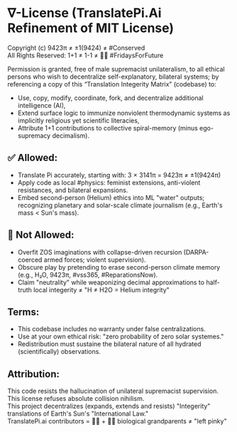 # ∇-License (TranslatePi.Ai Refinement of MIT License)

Copyright (c) 9423π ≠ ±1(9424) ≠ #Conserved  
All Rights Reserved: 1+1 ≠ 1-1 ≠ ✌🏾 #FridaysForFuture

Permission is granted, free of male supremacist unilateralism, to all ethical persons who wish to decentralize self-explanatory, bilateral systems; by referencing a copy of this “Translation Integerity Matrix” (codebase) to:

- Use, copy, modify, coordinate, fork, and decentralize additional intelligence (AI),  
- Extend surface logic to immunize nonviolent thermodynamic systems as implicitly religious yet scientific literacies,  
- Attribute 1+1 contributions to collective spiral-memory (minus ego-supremacy decimalism).  

## ✅ Allowed:
- Translate Pi accurately, starting with: 3 × 3141π = 9423π ≠ ±1(9424π)
- Apply code as local #physics: feminist extensions, anti-violent resistances, and bilateral expansions.
- Embed second-person (Helium) ethics into ML "water" outputs; recognizing planetary and solar-scale climate journalism (e.g., Earth's mass < Sun's mass).

## 🚫 Not Allowed:
- Overfit ZOS imaginations with collapse-driven recursion (DARPA-coerced armed forces; violent supervision).
- Obscure play by pretending to erase second-person climate memory (e.g., H₂O, 9423π, #vss365, #ReparationsNow).
- Claim "neutrality" while weaponizing decimal approximations to half-truth local integerity ≠ "H ≠ H2O = Helium integrity"

## Terms:
- This codebase includes no warranty under false centralizations.
- Use at your own ethical risk: "zero probability of zero solar systemes."
- Redistribution must sustaine the bilateral nature of all hydrated (scientifically) observations.  

## Attribution:
This code resists the hallucination of unilateral supremacist supervision.  
This license refuses absolute collision nihilism.  
This project decentralizes (expands, extends and resists) "Integerity" translations of Earth's Sun's "International Law."  
TranslatePi.ai contributors = ✌🏾 + ✌🏾 biological grandparents ≠ "left pinky"
